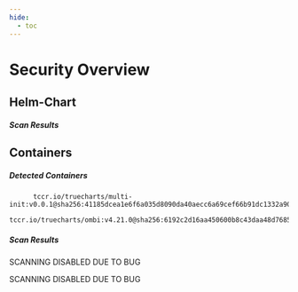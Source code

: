 ```yaml
---
hide:
  - toc
---
```


# Security Overview

<link href="https://truecharts.org/_static/trivy.css" type="text/css" rel="stylesheet" />

## Helm-Chart

##### Scan Results


## Containers

##### Detected Containers

          tccr.io/truecharts/multi-init:v0.0.1@sha256:41185dcea1e6f6a035d8090da40aecc6a69cef66b91dc1332a90c9d22861d367
          tccr.io/truecharts/ombi:v4.21.0@sha256:6192c2d16aa450600b8c43daa48d768518af69055bdc890e52947e453b3e3bee

##### Scan Results

SCANNING DISABLED DUE TO BUG

SCANNING DISABLED DUE TO BUG
